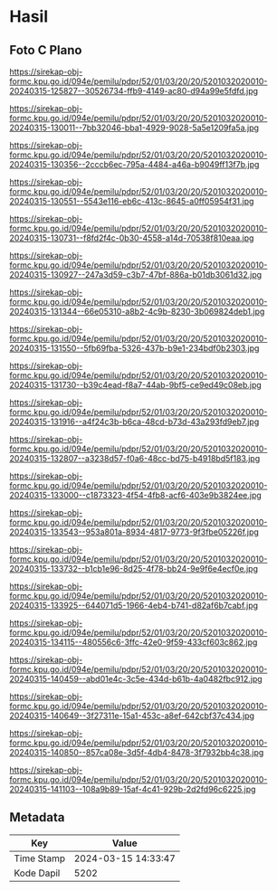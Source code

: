 # Hasil

## Foto C Plano

https://sirekap-obj-formc.kpu.go.id/094e/pemilu/pdpr/52/01/03/20/20/5201032020010-20240315-125827--30526734-ffb9-4149-ac80-d94a99e5fdfd.jpg

https://sirekap-obj-formc.kpu.go.id/094e/pemilu/pdpr/52/01/03/20/20/5201032020010-20240315-130011--7bb32046-bba1-4929-9028-5a5e1209fa5a.jpg

https://sirekap-obj-formc.kpu.go.id/094e/pemilu/pdpr/52/01/03/20/20/5201032020010-20240315-130356--2cccb6ec-795a-4484-a46a-b9049ff13f7b.jpg

https://sirekap-obj-formc.kpu.go.id/094e/pemilu/pdpr/52/01/03/20/20/5201032020010-20240315-130551--5543e116-eb6c-413c-8645-a0ff05954f31.jpg

https://sirekap-obj-formc.kpu.go.id/094e/pemilu/pdpr/52/01/03/20/20/5201032020010-20240315-130731--f8fd2f4c-0b30-4558-a14d-70538f810eaa.jpg

https://sirekap-obj-formc.kpu.go.id/094e/pemilu/pdpr/52/01/03/20/20/5201032020010-20240315-130927--247a3d59-c3b7-47bf-886a-b01db3061d32.jpg

https://sirekap-obj-formc.kpu.go.id/094e/pemilu/pdpr/52/01/03/20/20/5201032020010-20240315-131344--66e05310-a8b2-4c9b-8230-3b069824deb1.jpg

https://sirekap-obj-formc.kpu.go.id/094e/pemilu/pdpr/52/01/03/20/20/5201032020010-20240315-131550--5fb69fba-5326-437b-b9e1-234bdf0b2303.jpg

https://sirekap-obj-formc.kpu.go.id/094e/pemilu/pdpr/52/01/03/20/20/5201032020010-20240315-131730--b39c4ead-f8a7-44ab-9bf5-ce9ed49c08eb.jpg

https://sirekap-obj-formc.kpu.go.id/094e/pemilu/pdpr/52/01/03/20/20/5201032020010-20240315-131916--a4f24c3b-b6ca-48cd-b73d-43a293fd9eb7.jpg

https://sirekap-obj-formc.kpu.go.id/094e/pemilu/pdpr/52/01/03/20/20/5201032020010-20240315-132807--a3238d57-f0a6-48cc-bd75-b4918bd5f183.jpg

https://sirekap-obj-formc.kpu.go.id/094e/pemilu/pdpr/52/01/03/20/20/5201032020010-20240315-133000--c1873323-4f54-4fb8-acf6-403e9b3824ee.jpg

https://sirekap-obj-formc.kpu.go.id/094e/pemilu/pdpr/52/01/03/20/20/5201032020010-20240315-133543--953a801a-8934-4817-9773-9f3fbe05226f.jpg

https://sirekap-obj-formc.kpu.go.id/094e/pemilu/pdpr/52/01/03/20/20/5201032020010-20240315-133732--b1cb1e96-8d25-4f78-bb24-9e9f6e4ecf0e.jpg

https://sirekap-obj-formc.kpu.go.id/094e/pemilu/pdpr/52/01/03/20/20/5201032020010-20240315-133925--644071d5-1966-4eb4-b741-d82af6b7cabf.jpg

https://sirekap-obj-formc.kpu.go.id/094e/pemilu/pdpr/52/01/03/20/20/5201032020010-20240315-134115--480556c6-3ffc-42e0-9f59-433cf603c862.jpg

https://sirekap-obj-formc.kpu.go.id/094e/pemilu/pdpr/52/01/03/20/20/5201032020010-20240315-140459--abd01e4c-3c5e-434d-b61b-4a0482fbc912.jpg

https://sirekap-obj-formc.kpu.go.id/094e/pemilu/pdpr/52/01/03/20/20/5201032020010-20240315-140649--3f27311e-15a1-453c-a8ef-642cbf37c434.jpg

https://sirekap-obj-formc.kpu.go.id/094e/pemilu/pdpr/52/01/03/20/20/5201032020010-20240315-140850--857ca08e-3d5f-4db4-8478-3f7932bb4c38.jpg

https://sirekap-obj-formc.kpu.go.id/094e/pemilu/pdpr/52/01/03/20/20/5201032020010-20240315-141103--108a9b89-15af-4c41-929b-2d2fd96c6225.jpg


## Metadata

| Key        | Value               |
| ---------- | ------------------- |
| Time Stamp | 2024-03-15 14:33:47 |
| Kode Dapil | 5202                |



